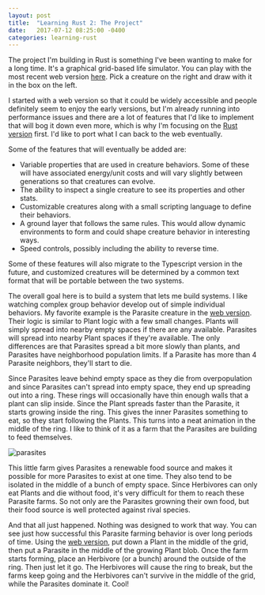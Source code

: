 ```yaml
---
layout: post
title:  "Learning Rust 2: The Project"
date:   2017-07-12 08:25:00 -0400
categories: learning-rust
---
```

The project I'm building in Rust is something I've been wanting to make for a long time.  It's a graphical grid-based life simulator.  You can play with the most recent web version [here][mlh].  Pick a creature on the right and draw with it in the box on the left.

I started with a web version so that it could be widely accessible and people definitely seem to enjoy the early versions, but I'm already running into performance issues and there are a lot of features that I'd like to implement that will bog it down even more, which is why I'm focusing on the [Rust version][mlh-github] first.  I'd like to port what I can back to the web eventually.

Some of the features that will eventually be added are:

* Variable properties that are used in creature behaviors.  Some of these will have associated energy/unit costs and will vary slightly between generations so that creatures can evolve.
* The ability to inspect a single creature to see its properties and other stats.
* Customizable creatures along with a small scripting language to define their behaviors.
* A ground layer that follows the same rules.  This would allow dynamic environments to form and could shape creature behavior in interesting ways.
* Speed controls, possibly including the ability to reverse time.

Some of these features will also migrate to the Typescript version in the future, and customized creatures will be determined by a common text format that will be portable between the two systems.

The overall goal here is to build a system that lets me build systems.  I like watching complex group behavior develop out of simple individual behaviors.  My favorite example is the Parasite creature in the [web version][mlh].  Their logic is similar to Plant logic with a few small changes.  Plants will simply spread into nearby empty spaces if there are any available.  Parasites will spread into nearby Plant spaces if they're available.  The only differences are that Parasites spread a bit more slowly than plants, and Parasites have neighborhood population limits.  If a Parasite has more than 4 Parasite neighbors, they'll start to die.  

Since Parasites leave behind empty space as they die from overpopulation and since Parasites can't spread into empty space, they end up spreading out into a ring.  These rings will occasionally have thin enough walls that a plant can slip inside.  Since the Plant spreads faster than the Parasite, it starts growing inside the ring.  This gives the inner Parasites something to eat, so they start following the Plants.  This turns into a neat animation in the middle of the ring.  I like to think of it as a farm that the Parasites are building to feed themselves.

![parasites][img-parasites]

This little farm gives Parasites a renewable food source and makes it possible for more Parasites to exist at one time.  They also tend to be isolated in the middle of a bunch of empty space.  Since Herbivores can only eat Plants and die without food, it's very difficult for them to reach these Parasite farms.  So not only are the Parasites growning their own food, but their food source is well protected against rival species.

And that all just happened.  Nothing was designed to work that way.  You can see just how successful this Parasite farming behavior is over long periods of time.  Using the [web version][mlh], put down a Plant in the middle of the grid, then put a Parasite in the middle of the growing Plant blob.  Once the farm starts forming, place an Herbivore (or a bunch) around the outside of the ring.  Then just let it go.  The Herbivores will cause the ring to break, but the farms keep going and the Herbivores can't survive in the middle of the grid, while the Parasites dominate it.  Cool!

[mlh]: http://picklenerd.com/mylittlehab/
[mlh-github]: https://github.com/picklenerd/my-little-habitat

[img-parasites]: https://picklenerd.github.io/images/mlh1.gif
